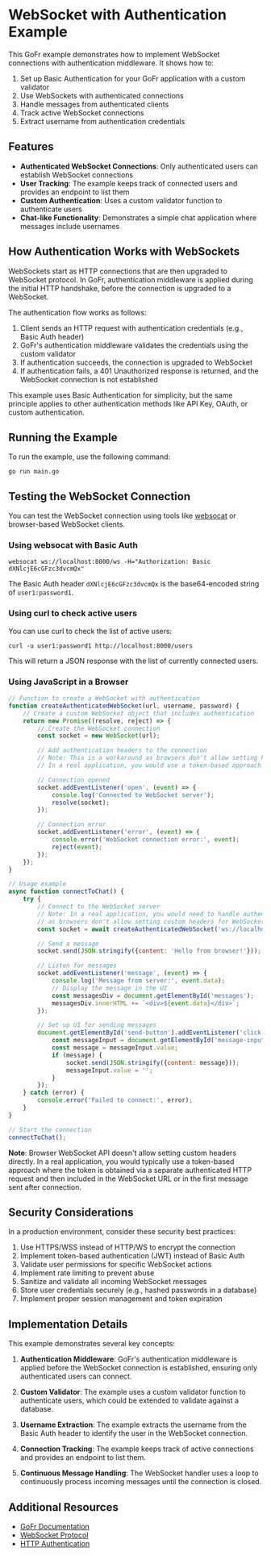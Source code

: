 # WebSocket with Authentication Example

This GoFr example demonstrates how to implement WebSocket connections with authentication middleware. It shows how to:

1. Set up Basic Authentication for your GoFr application with a custom validator
2. Use WebSockets with authenticated connections
3. Handle messages from authenticated clients
4. Track active WebSocket connections
5. Extract username from authentication credentials

## Features

- **Authenticated WebSocket Connections**: Only authenticated users can establish WebSocket connections
- **User Tracking**: The example keeps track of connected users and provides an endpoint to list them
- **Custom Authentication**: Uses a custom validator function to authenticate users
- **Chat-like Functionality**: Demonstrates a simple chat application where messages include usernames

## How Authentication Works with WebSockets

WebSockets start as HTTP connections that are then upgraded to WebSocket protocol. In GoFr, authentication middleware is applied during the initial HTTP handshake, before the connection is upgraded to a WebSocket.

The authentication flow works as follows:

1. Client sends an HTTP request with authentication credentials (e.g., Basic Auth header)
2. GoFr's authentication middleware validates the credentials using the custom validator
3. If authentication succeeds, the connection is upgraded to WebSocket
4. If authentication fails, a 401 Unauthorized response is returned, and the WebSocket connection is not established

This example uses Basic Authentication for simplicity, but the same principle applies to other authentication methods like API Key, OAuth, or custom authentication.

## Running the Example

To run the example, use the following command:

```console
go run main.go
```

## Testing the WebSocket Connection

You can test the WebSocket connection using tools like [websocat](https://github.com/vi/websocat) or browser-based WebSocket clients.

### Using websocat with Basic Auth

```console
websocat ws://localhost:8000/ws -H="Authorization: Basic dXNlcjE6cGFzc3dvcmQx"
```

The Basic Auth header `dXNlcjE6cGFzc3dvcmQx` is the base64-encoded string of `user1:password1`.

### Using curl to check active users

You can use curl to check the list of active users:

```console
curl -u user1:password1 http://localhost:8000/users
```

This will return a JSON response with the list of currently connected users.

### Using JavaScript in a Browser

```javascript
// Function to create a WebSocket with authentication
function createAuthenticatedWebSocket(url, username, password) {
    // Create a custom WebSocket object that includes authentication
    return new Promise((resolve, reject) => {
        // Create the WebSocket connection
        const socket = new WebSocket(url);

        // Add authentication headers to the connection
        // Note: This is a workaround as browsers don't allow setting headers directly
        // In a real application, you would use a token-based approach

        // Connection opened
        socket.addEventListener('open', (event) => {
            console.log('Connected to WebSocket server');
            resolve(socket);
        });

        // Connection error
        socket.addEventListener('error', (event) => {
            console.error('WebSocket connection error:', event);
            reject(event);
        });
    });
}

// Usage example
async function connectToChat() {
    try {
        // Connect to the WebSocket server
        // Note: In a real application, you would need to handle authentication differently
        // as browsers don't allow setting custom headers for WebSockets
        const socket = await createAuthenticatedWebSocket('ws://localhost:8000/ws', 'user1', 'password1');

        // Send a message
        socket.send(JSON.stringify({content: 'Hello from browser!'}));

        // Listen for messages
        socket.addEventListener('message', (event) => {
            console.log('Message from server:', event.data);
            // Display the message in the UI
            const messagesDiv = document.getElementById('messages');
            messagesDiv.innerHTML += `<div>${event.data}</div>`;
        });

        // Set up UI for sending messages
        document.getElementById('send-button').addEventListener('click', () => {
            const messageInput = document.getElementById('message-input');
            const message = messageInput.value;
            if (message) {
                socket.send(JSON.stringify({content: message}));
                messageInput.value = '';
            }
        });
    } catch (error) {
        console.error('Failed to connect:', error);
    }
}

// Start the connection
connectToChat();
```

**Note**: Browser WebSocket API doesn't allow setting custom headers directly. In a real application, you would typically use a token-based approach where the token is obtained via a separate authenticated HTTP request and then included in the WebSocket URL or in the first message sent after connection.

## Security Considerations

In a production environment, consider these security best practices:

1. Use HTTPS/WSS instead of HTTP/WS to encrypt the connection
2. Implement token-based authentication (JWT) instead of Basic Auth
3. Validate user permissions for specific WebSocket actions
4. Implement rate limiting to prevent abuse
5. Sanitize and validate all incoming WebSocket messages
6. Store user credentials securely (e.g., hashed passwords in a database)
7. Implement proper session management and token expiration

## Implementation Details

This example demonstrates several key concepts:

1. **Authentication Middleware**: GoFr's authentication middleware is applied before the WebSocket connection is established, ensuring only authenticated users can connect.

2. **Custom Validator**: The example uses a custom validator function to authenticate users, which could be extended to validate against a database.

3. **Username Extraction**: The example extracts the username from the Basic Auth header to identify the user in the WebSocket connection.

4. **Connection Tracking**: The example keeps track of active connections and provides an endpoint to list them.

5. **Continuous Message Handling**: The WebSocket handler uses a loop to continuously process incoming messages until the connection is closed.

## Additional Resources

- [GoFr Documentation](https://gofr.dev)
- [WebSocket Protocol](https://tools.ietf.org/html/rfc6455)
- [HTTP Authentication](https://developer.mozilla.org/en-US/docs/Web/HTTP/Authentication)
